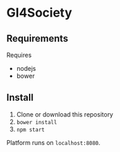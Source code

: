 # GI4Society

## Requirements
Requires 
 - nodejs
 - bower

## Install
1. Clone or download this repository
2. `bower install`
3. `npm start`

Platform runs on `localhost:8080`.